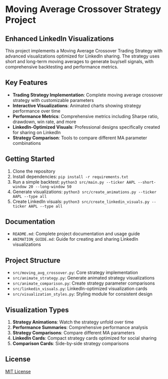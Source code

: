 # Moving Average Crossover Strategy Project

## Enhanced LinkedIn Visualizations

This project implements a Moving Average Crossover Trading Strategy with advanced visualizations optimized for LinkedIn sharing. The strategy uses short and long-term moving averages to generate buy/sell signals, with comprehensive backtesting and performance metrics.

## Key Features

- **Trading Strategy Implementation**: Complete moving average crossover strategy with customizable parameters
- **Interactive Visualizations**: Animated charts showing strategy performance over time
- **Performance Metrics**: Comprehensive metrics including Sharpe ratio, drawdown, win rate, and more
- **LinkedIn-Optimized Visuals**: Professional designs specifically created for sharing on LinkedIn
- **Strategy Comparison**: Tools to compare different MA parameter combinations

## Getting Started

1. Clone the repository
2. Install dependencies: `pip install -r requirements.txt`
3. Run a simple backtest: `python3 src/main.py --ticker AAPL --short-window 20 --long-window 50`
4. Generate visualizations: `python3 src/create_animations.py --ticker AAPL --type all`
5. Create LinkedIn visuals: `python3 src/create_linkedin_visuals.py --ticker AAPL --type all`

## Documentation

- `README.md`: Complete project documentation and usage guide
- `ANIMATION_GUIDE.md`: Guide for creating and sharing LinkedIn visualizations

## Project Structure

- `src/moving_avg_crossover.py`: Core strategy implementation
- `src/animate_strategy.py`: Generate animated strategy visualizations
- `src/animate_comparison.py`: Create strategy parameter comparisons
- `src/linkedin_visuals.py`: LinkedIn-optimized visualization cards
- `src/visualization_styles.py`: Styling module for consistent design

## Visualization Types

1. **Strategy Animations**: Watch the strategy unfold over time
2. **Performance Summaries**: Comprehensive performance analysis
3. **Strategy Comparisons**: Compare different MA parameters
4. **LinkedIn Cards**: Compact strategy cards optimized for social sharing
5. **Comparison Cards**: Side-by-side strategy comparisons

## License

[MIT License](LICENSE)
